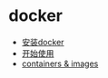 # docker

* [安装docker](./install.md)
* [开始使用](./get_start.md)
* [containers & images](./containers_images.md)

